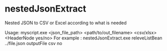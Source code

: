 # nestedJsonExtract

Nested JSON to CSV or Excel according to what is needed


Usage: myscript.exe <node> <json_file_path> <path/to/out_filename> <csv/xlsx> <HeaderNode yes/no>
For example : nestedJsonExtract.exe releveListBean ../file.json outputFile csv no
